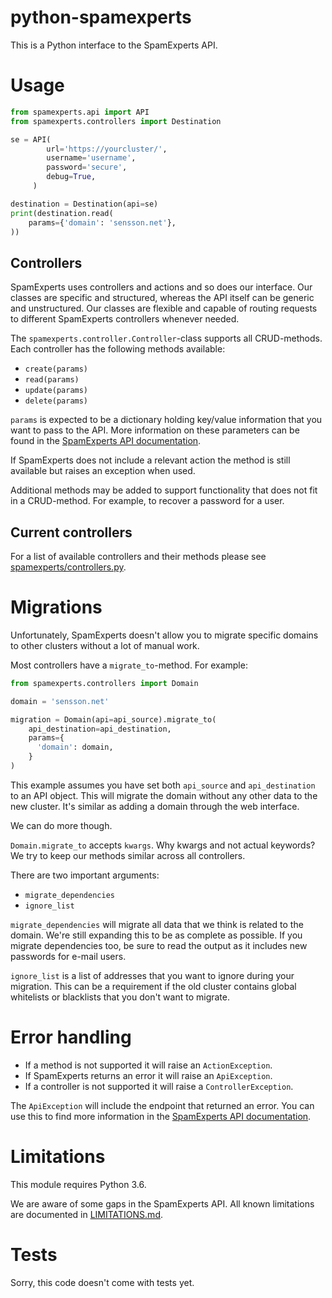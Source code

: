 # python-spamexperts

This is a Python interface to the SpamExperts API.

# Usage

```python
from spamexperts.api import API
from spamexperts.controllers import Destination

se = API(
        url='https://yourcluster/',
        username='username',
        password='secure',
        debug=True,
     )

destination = Destination(api=se)
print(destination.read(
    params={'domain': 'sensson.net'},
))
```

## Controllers

SpamExperts uses controllers and actions and so does our interface. Our
classes are specific and structured, whereas the API itself can be generic
and unstructured. Our classes are flexible and capable of routing requests
to different SpamExperts controllers whenever needed.

The `spamexperts.controller.Controller`-class supports all CRUD-methods. Each
controller has the following methods available:

* `create(params)`
* `read(params)`
* `update(params)`
* `delete(params)`

`params` is expected to be a dictionary holding key/value information that
you want to pass to the API. More information on these parameters can be
found in the [SpamExperts API documentation](https://api.antispamcloud.com/api/help.php).

If SpamExperts does not include a relevant action the method is still available
but raises an exception when used.

Additional methods may be added to support functionality that does not fit in a
CRUD-method. For example, to recover a password for a user.

## Current controllers

For a list of available controllers and their methods please see
[spamexperts/controllers.py](spamexperts/controllers.py).

# Migrations

Unfortunately, SpamExperts doesn't allow you to migrate specific domains to
other clusters without a lot of manual work.

Most controllers have a `migrate_to`-method. For example:

```python
from spamexperts.controllers import Domain

domain = 'sensson.net'

migration = Domain(api=api_source).migrate_to(
    api_destination=api_destination,
    params={
      'domain': domain,
    }
)
```

This example assumes you have set both `api_source` and `api_destination` to an
API object. This will migrate the domain without any other data to the new
cluster. It's similar as adding a domain through the web interface.

We can do more though.

`Domain.migrate_to` accepts `kwargs`. Why kwargs and not actual keywords? We
try to keep our methods similar across all controllers.

There are two important arguments:

* `migrate_dependencies`
* `ignore_list`

`migrate_dependencies` will migrate all data that we think is related to the
domain. We're still expanding this to be as complete as possible. If you
migrate dependencies too, be sure to read the output as it includes new
passwords for e-mail users.

`ignore_list` is a list of addresses that you want to ignore during your
migration. This can be a requirement if the old cluster contains global
whitelists or blacklists that you don't want to migrate.

# Error handling

* If a method is not supported it will raise an `ActionException`.
* If SpamExperts returns an error it will raise an `ApiException`.
* If a controller is not supported it will raise a `ControllerException`.

The `ApiException` will include the endpoint that returned an error. You can
use this to find more information in the [SpamExperts API documentation](https://api.antispamcloud.com/api/help.php).

# Limitations

This module requires Python 3.6.

We are aware of some gaps in the SpamExperts API. All known limitations are
documented in [LIMITATIONS.md](LIMITATIONS.md).

# Tests

Sorry, this code doesn't come with tests yet.
